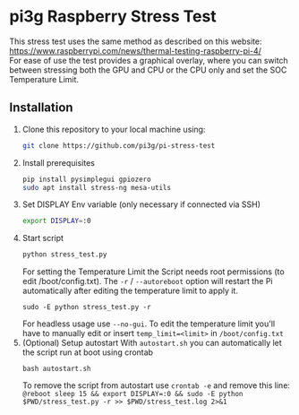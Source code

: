 # pi3g Raspberry Stress Test
This stress test uses the same method as described on this website: https://www.raspberrypi.com/news/thermal-testing-raspberry-pi-4/  
For ease of use the test provides a graphical overlay, where you can switch between stressing both the GPU and CPU or the CPU only and set the SOC Temperature Limit.

## Installation
1. Clone this repository to your local machine using:
    ```sh
    git clone https://github.com/pi3g/pi-stress-test
    ```
2. Install prerequisites
    ```sh
    pip install pysimplegui gpiozero
    sudo apt install stress-ng mesa-utils
    ```
3. Set DISPLAY Env variable (only necessary if connected via SSH)
    ```sh
    export DISPLAY=:0
    ```
4. Start script
    ```sh
    python stress_test.py
    ```
    For setting the Temperature Limit the Script needs root permissions (to edit /boot/config.txt). The `-r` / `--autoreboot` option will restart the Pi automatically after editing the temperature limit to apply it.
    ```
    sudo -E python stress_test.py -r
    ```
    For headless usage use `--no-gui`. To edit the temperature limit you'll have to manually edit or insert `temp_limit=<limit>` in `/boot/config.txt`
5. (Optional) Setup autostart
    With `autostart.sh` you can automatically let the script run at boot using crontab
    ```
    bash autostart.sh
    ```
    To remove the script from autostart use `crontab -e` and remove this line:  
    `@reboot sleep 15 && export DISPLAY=:0 && sudo -E python $PWD/stress_test.py -r >> $PWD/stress_test.log 2>&1`
